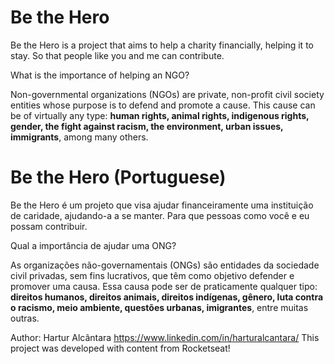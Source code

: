 # Be the Hero

Be the Hero is a project that aims to help a charity financially, helping it to stay. So that people like you and me can contribute.

What is the importance of helping an NGO?

Non-governmental organizations (NGOs) are private, non-profit civil society entities whose purpose is to defend and promote a cause. This cause can be of virtually any type: **human rights, animal rights, indigenous rights, gender, the fight against racism, the environment, urban issues, immigrants**, among many others.


# Be the Hero (Portuguese)

Be the Hero é um projeto que visa ajudar financeiramente uma instituição de caridade, ajudando-a a se manter. Para que pessoas como você e eu possam contribuir.

Qual a importância de ajudar uma ONG?

As organizações não-governamentais (ONGs) são entidades da sociedade civil privadas, sem fins lucrativos, que têm como objetivo defender e promover uma causa. Essa causa pode ser de praticamente qualquer tipo: **direitos humanos, direitos animais, direitos indígenas, gênero, luta contra o racismo, meio ambiente, questões urbanas, imigrantes**, entre muitas outras.

Author: Hartur Alcântara
https://www.linkedin.com/in/harturalcantara/
This project was developed with content from Rocketseat!
